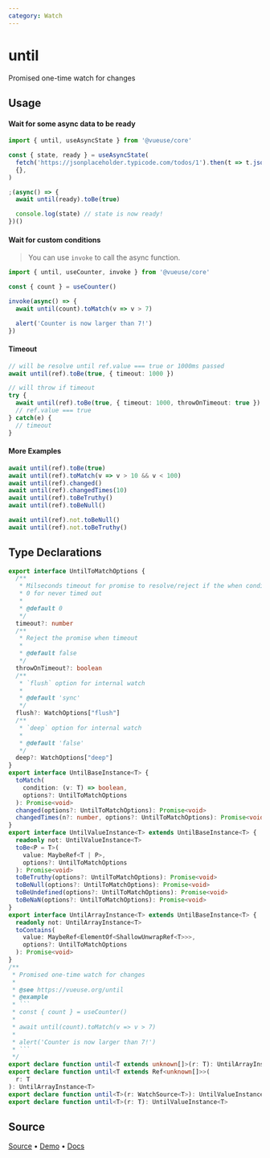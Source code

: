 ```yaml
---
category: Watch
---
```


# until

Promised one-time watch for changes

## Usage

#### Wait for some async data to be ready

```js
import { until, useAsyncState } from '@vueuse/core'

const { state, ready } = useAsyncState(
  fetch('https://jsonplaceholder.typicode.com/todos/1').then(t => t.json()),
  {},
)

;(async() => {
  await until(ready).toBe(true)

  console.log(state) // state is now ready!
})()
```

#### Wait for custom conditions

> You can use `invoke` to call the async function.

```js
import { until, useCounter, invoke } from '@vueuse/core'

const { count } = useCounter()

invoke(async() => {
  await until(count).toMatch(v => v > 7)

  alert('Counter is now larger than 7!')
})
```

#### Timeout

```ts
// will be resolve until ref.value === true or 1000ms passed
await until(ref).toBe(true, { timeout: 1000 })

// will throw if timeout
try {
  await until(ref).toBe(true, { timeout: 1000, throwOnTimeout: true })
  // ref.value === true
} catch(e) {
  // timeout
}
```

#### More Examples

```ts
await until(ref).toBe(true)
await until(ref).toMatch(v => v > 10 && v < 100)
await until(ref).changed()
await until(ref).changedTimes(10)
await until(ref).toBeTruthy()
await until(ref).toBeNull()

await until(ref).not.toBeNull()
await until(ref).not.toBeTruthy()
```


<!--FOOTER_STARTS-->
## Type Declarations

```typescript
export interface UntilToMatchOptions {
  /**
   * Milseconds timeout for promise to resolve/reject if the when condition does not meet.
   * 0 for never timed out
   *
   * @default 0
   */
  timeout?: number
  /**
   * Reject the promise when timeout
   *
   * @default false
   */
  throwOnTimeout?: boolean
  /**
   * `flush` option for internal watch
   *
   * @default 'sync'
   */
  flush?: WatchOptions["flush"]
  /**
   * `deep` option for internal watch
   *
   * @default 'false'
   */
  deep?: WatchOptions["deep"]
}
export interface UntilBaseInstance<T> {
  toMatch(
    condition: (v: T) => boolean,
    options?: UntilToMatchOptions
  ): Promise<void>
  changed(options?: UntilToMatchOptions): Promise<void>
  changedTimes(n?: number, options?: UntilToMatchOptions): Promise<void>
}
export interface UntilValueInstance<T> extends UntilBaseInstance<T> {
  readonly not: UntilValueInstance<T>
  toBe<P = T>(
    value: MaybeRef<T | P>,
    options?: UntilToMatchOptions
  ): Promise<void>
  toBeTruthy(options?: UntilToMatchOptions): Promise<void>
  toBeNull(options?: UntilToMatchOptions): Promise<void>
  toBeUndefined(options?: UntilToMatchOptions): Promise<void>
  toBeNaN(options?: UntilToMatchOptions): Promise<void>
}
export interface UntilArrayInstance<T> extends UntilBaseInstance<T> {
  readonly not: UntilArrayInstance<T>
  toContains(
    value: MaybeRef<ElementOf<ShallowUnwrapRef<T>>>,
    options?: UntilToMatchOptions
  ): Promise<void>
}
/**
 * Promised one-time watch for changes
 *
 * @see https://vueuse.org/until
 * @example
 * ```
 * const { count } = useCounter()
 *
 * await until(count).toMatch(v => v > 7)
 *
 * alert('Counter is now larger than 7!')
 * ```
 */
export declare function until<T extends unknown[]>(r: T): UntilArrayInstance<T>
export declare function until<T extends Ref<unknown[]>>(
  r: T
): UntilArrayInstance<T>
export declare function until<T>(r: WatchSource<T>): UntilValueInstance<T>
export declare function until<T>(r: T): UntilValueInstance<T>
```

## Source

[Source](https://github.com/vueuse/vueuse/blob/main/packages/shared/until/index.ts) • [Demo](https://github.com/vueuse/vueuse/blob/main/packages/shared/until/demo.vue) • [Docs](https://github.com/vueuse/vueuse/blob/main/packages/shared/until/index.md)


<!--FOOTER_ENDS-->
